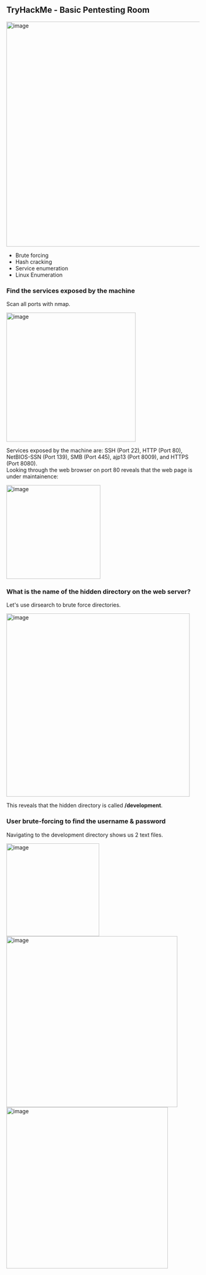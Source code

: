 ## TryHackMe - Basic Pentesting Room

<img width="587" alt="image" src="https://user-images.githubusercontent.com/114961392/206810965-f2a6172e-a913-4945-b431-89ae4ac60c90.png">

- Brute forcing  
- Hash cracking  
- Service enumeration  
- Linux Enumeration  

### Find the services exposed by the machine  
Scan all ports with nmap.  

<img width="337" alt="image" src="https://user-images.githubusercontent.com/114961392/206811674-dcbc65ae-91e0-43d9-b0b9-8718071bf819.png">

Services exposed by the machine are: SSH (Port 22), HTTP (Port 80), NetBIOS-SSN (Port 139), SMB (Port 445), ajp13 (Port 8009), and HTTPS (Port 8080).  
Looking through the web browser on port 80 reveals that the web page is under maintainence:  

<img width="245" alt="image" src="https://user-images.githubusercontent.com/114961392/206812899-c9e384ac-c498-4e70-86ac-e17b7aea9d8b.png">

### What is the name of the hidden directory on the web server?
Let's use dirsearch to brute force directories.  

<img width="478" alt="image" src="https://user-images.githubusercontent.com/114961392/206812963-368024f8-7d09-422a-b228-6e403ca27d34.png">

This reveals that the hidden directory is called **/development**.

### User brute-forcing to find the username & password
Navigating to the development directory shows us 2 text files.  

<img width="242" alt="image" src="https://user-images.githubusercontent.com/114961392/206813216-730a25ce-893d-4569-b10d-ad5be9ff3827.png">

<img width="446" alt="image" src="https://user-images.githubusercontent.com/114961392/206813329-c0a4cc04-4815-47e2-a221-1a3cb7b42bee.png">

<img width="421" alt="image" src="https://user-images.githubusercontent.com/114961392/206813731-cc58b1e4-b04e-4862-adc6-4bebd1c76e44.png">

